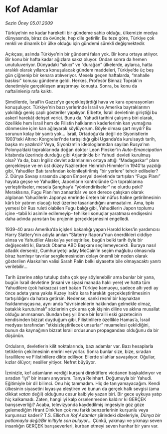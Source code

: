 # Kof Adamlar

*Sezin Öney 05.01.2009*

<div class="taraf_structure_2col_1zq">
<div class="margen_n">



 <p>Türkiye’nin ne kadar hareketli bir gündeme sahip olduğu, ülkemizin medya dünyasında, biraz da övünçle, hep dile getirilir. Bu teze göre, Türkiye çok renkli ve dinamik bir ülke olduğu için gündemi sürekli değişmektedir. <br/><br/>Açıkçası, aslında Türkiye’nin bir gündemi falan yok. Bir konu ortaya atılıyor. Bir konu bir hafta kadar ağızlara sakız oluyor. Ondan sonra da hemen unutuluveriyor. Dünyadaki “sıkıcı” ve “durağan” ülkelerde, aylarca, hatta aralıklı olarak yıllarca konuşulacak gündem maddeleri, Türkiye’de üç beş gün çiğnenip bir kenara atılıveriyor. Mesela geçen haftalarda, “mahalle baskısı” konusu gündeme geldi. Herkes, Profesör Binnaz Toprak’ın denetimiyle gerçekleşen araştırmayı konuştu. Sonra, bu konu da naftalinlenip rafa kalktı. <br/><br/>Şimdilerde, İsrail’in Gazze’ye gerçekleştirdiği hava ve kara operasyonları konuşuluyor. Türkiye’nin bazı yerlerinde İsrail ve Amerika bayraklarının yakıldığı geniş çaplı gösteriler yapılıyor. Elbette, İsrail devletinin giriştiği bu askerî harekât dehşet verici. Bunu da, Yahudi tarihini çalışmış biri olarak, özellikle hem İsrail hem de Filistin halklarının kaderlerinin kan yumağına dönmesine içim kan ağlayarak söylüyorum. Böyle olması şart mıydı? Bu sorunun kolay bir yanıtı yok... İsrail, Ortadoğu’da değil de Siyonistlerin 1903’teki Altıncı Kongreleri’nde tartışıldığı gibi Uganda’da kurulsaydı tarih, başka mı yazılırdı? Veya, Siyonizm’in ideologlarından sayılan Rusya’nın Polonya’daki topraklarında doğan doktor Leon Pinsker’in <i>Auto-Emancipation</i> kitabında üzerinde durduğu gibi Arjantin’de bir Yahudi devleti kurulmuş olsa? Ya da, bazı İngiliz devlet adamlarının ortaya attığı “Madagaskar” planı gerçekleşse ve en üst düzey Nazilerden Heinrich Himmler’in 1940’ta yazdığı gibi, Yahudiler Batı tarafından kolonileştirilmiş “bir yerlere” tehcir edilseler? 2. Dünya Savaşı sırasında Japon Emperyal devletinde tartışılan “Fugu Planı” hayata geçse ve Yahudiler, Japonların kontrolünde Çin topraklarına yerleştirilseler, mesela Şanghay’a “yönlendirilseler” ne olurdu peki? Meraklısına, Fugu Planı’nın zanaatkâr ve son derece çalışkan olarak algılanan Yahudilerin Japonya emrinde üreten bir nüfus haline getirilmesinin kârlı bir yatırım olacağı tezi üzerine tasarlandığını anımsatalım. Ama, tıpkı yemesi bir Rus ruleti olabilen Fugu balığı gibi, Yahudilerin Japon toplumu içine –tabii ki asimile edilemeyip- tehlikeli sonuçlar yaratması endişesini daha adında yansıtan bu projenin gerçekleşmesini engelledi. <br/><br/>1939-40 arası Amerika’da içişleri bakanlığı yapan Harold Ickes’in yardımcısı Harry Slattery’nin adıyla anılan “Slaterry Raporu”nun önerdikleri ciddiye alınsa ve Yahudiler Alaska’ya yerleştirilse, bugün belki tarih öyle bir değişecekti ki, Barack Obama ABD Başkanı seçilemeyecekti. Buraya nasıl atladık derseniz, Cumhuriyetçi aday McCain’in seçim mağlubu olmasında biraz hamhışır tavırlar sergilemesinden dolayı önemli bir neden olarak gösterilen Alaska’nın valisi Sarah Palin belki siyasette bile olmayacaktı yanıtı verilebilir... <br/><br/>Tarih üzerine atılıp tutulup daha çok şey söylenebilir ama bunlar bir yana, bugün İsrail devletine (insani ve siyasi manada haklı yere) ve hatta tüm Yahudilere (çok haksızca) sert bakan Türkiye kamuoyu, sadece altı yedi ay önce adeta yana yakıla Kuzey Irak’a kara harekâtı gerçekleştirilmesinin tartışıldığını da hatıra getirsin. Nedense, sanki resmî bir kaynaktan fısıldanmışçasına, aynı anda “sivrisineklerin hakkından gelmekle olmaz, bataklık kurutulmalı” sözlerinin çok ama çok kişinin diline ve aklına musallat olduğu anımsansın. Bundan beş yıl önce bir İsrailli eski gazetecinin kendisinden bizzat duyduğum gibi, Filistinlilere özellikle Hamas’a, İsrail medyası tarafından “etkisizleştirilecek unsurlar” muamelesi çekildiğini, bunun da kaynağının bizzat İsrail ordusunun propagandası olduğunu da bir düşünün. <br/><br/>Orduların, devletlerin kilit noktalarında, bazı adamlar var. Bazı hesaplarla tetiklerin çekilmesinin emrini veriyorlar. Sonra bunlar size, bize, sıradan İsraillilere ve Filistinlilere dikte ediliyor. Ellerde silahlar savaşılıyor. Oğullar, kızlar ölüyor; nesiller yitiyor. Nefret büyüyor. <br/><br/>İzninizle, kof adamların verdiği kurşuni direktiflere vicdanen başkaldırıyor ve sıradan “iyi” bir insanı anıyorum. Tanya Reinhart. Doğumuyla bir Yahudi. Eğitimiyle bir dil bilimci. Onu hiç tanımadım. Hiç de tanıyamayacağım. Kendi ülkesinin siyasetini kıyasıya eleştiren ve bunun da gerçek halk sevgisi (ama dikkat <i>vatan </i>değil) olduğunu cesur kalbiyle yazan biri. Bir gece uykuya yatıp hiç kalkamadı. Zaten, hangi iyi kalp örselenmeden kaldırır ki GERÇEK barışseverliği? Acaba, televizyonda kaydedilmiş imgesiyle göz göze gelemediğim Hrant Dink’ten çok mu farklı benzerlerinin kurşunlu veya kurşunsuz kaderi? T.S. Elliot’un <i>Kof Adamlar</i> şiirindeki dizeleriyle, <i>Dünya bir patlamayla değil/Bir iniltiyle son buluyor</i>... Çünkü, yakmayı ve yıkmayı seven insanlığın GERÇEK barışseverleri, kurban etmeyi seven hunhar bir yanı var.</p>

<br/>


<div id="taraf_not">
</div>

</div>


</div>
